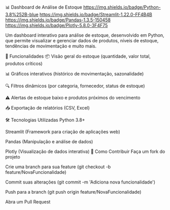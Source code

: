 📊 Dashboard de Análise de Estoque
https://img.shields.io/badge/Python-3.8%252B-blue
https://img.shields.io/badge/Streamlit-1.22.0-FF4B4B
https://img.shields.io/badge/Pandas-1.3.5-150458
https://img.shields.io/badge/Plotly-5.8.0-3F4F75

Um dashboard interativo para análise de estoque, desenvolvido em Python, que permite visualizar e gerenciar dados de produtos, níveis de estoque, tendências de movimentação e muito mais.

🚀 Funcionalidades
📦 Visão geral do estoque (quantidade, valor total, produtos críticos)

📊 Gráficos interativos (histórico de movimentação, sazonalidade)

🔍 Filtros dinâmicos (por categoria, fornecedor, status de estoque)

⚠️ Alertas de estoque baixo e produtos próximos do vencimento

📥 Exportação de relatórios (CSV, Excel)

🛠️ Tecnologias Utilizadas
Python 3.8+

Streamlit (Framework para criação de aplicações web)

Pandas (Manipulação e análise de dados)

Plotly (Visualização de dados interativa)
🤝 Como Contribuir
Faça um fork do projeto

Crie uma branch para sua feature (git checkout -b feature/NovaFuncionalidade)

Commit suas alterações (git commit -m 'Adiciona nova funcionalidade')

Push para a branch (git push origin feature/NovaFuncionalidade)

Abra um Pull Request
